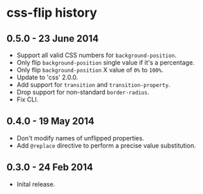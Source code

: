 # css-flip history

## 0.5.0 - 23 June 2014

- Support all valid CSS numbers for `background-position`.
- Only flip `background-position` single value if it's a percentage.
- Only flip `background-position` X value of `0%` to `100%`.
- Update to 'css' 2.0.0.
- Add support for `transition` and `transition-property`.
- Drop support for non-standard `border-radius`.
- Fix CLI.

## 0.4.0 - 19 May 2014

- Don't modify names of unflipped properties.
- Add `@replace` directive to perform a precise value substitution.

## 0.3.0 - 24 Feb 2014

- Inital release.
